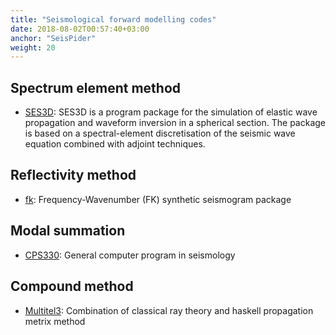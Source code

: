 ```yaml
---
title: "Seismological forward modelling codes"
date: 2018-08-02T00:57:40+03:00
anchor: "SeisPider"
weight: 20
---
```


## Spectrum element method

- [SES3D](http://www.cos.ethz.ch//software/production/ses3d.html): SES3D is a program package for the simulation of elastic wave propagation and waveform inversion in a spherical section. The package is based on a spectral-element discretisation of the seismic wave equation combined with adjoint techniques.


## Reflectivity method

- [fk](http://www.eas.slu.edu/People/LZhu/home.html): Frequency-Wavenumber (FK) synthetic seismogram package

## Modal summation

- [CPS330](http://www.eas.slu.edu/eqc/eqc_cps/TUTORIAL/SLAT2D/index.html): General computer program in seismology

## Compound method

- [Multitel3](https://academic.oup.com/gji/article/211/2/936/4064367): Combination of classical ray theory and haskell propagation metrix method
